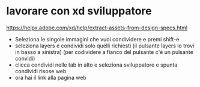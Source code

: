 # lavorare con xd sviluppatore
https://helpx.adobe.com/xd/help/extract-assets-from-design-specs.html

- Seleziona le singole immagini che vuoi condividere e premi shift-e
- seleziona layers e condividi solo quelli richiesti (il pulsante layers lo trovi in basso a sinistra) (per codividere a fianco del pulsante c'è un pulsante convidi)
- clicca condividi nelle tab in alto e seleziona sviluppatore e spunta condividi risose web
- ora hai il link alla pagina web 


